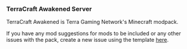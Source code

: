 ### TerraCraft Awakened Server ###
TerraCraft Awakened is Terra Gaming Network's Minecraft modpack.

If you have any mod suggestions for mods to be included or any other issues with the pack, create a new issue using the template [here](https://github.com/TerraGamingNetwork/TerraCraft-Awakened/wiki/Mod-Submissions).
